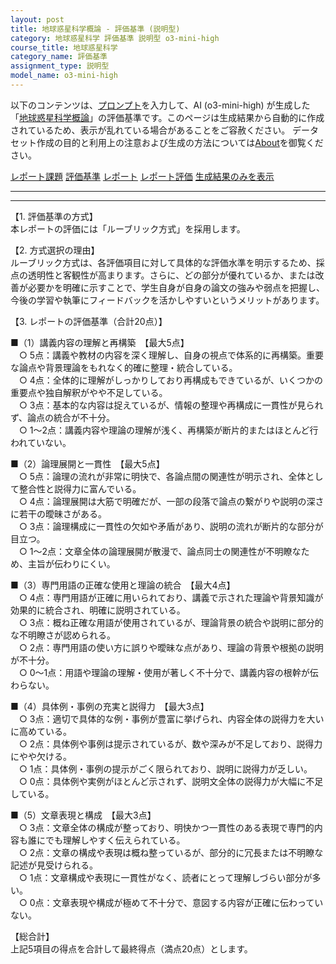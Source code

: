 ```yaml
---
layout: post
title: 地球惑星科学概論 - 評価基準 (説明型)
category: 地球惑星科学 評価基準 説明型 o3-mini-high
course_title: 地球惑星科学
category_name: 評価基準
assignment_type: 説明型
model_name: o3-mini-high
---
```


以下のコンテンツは、[プロンプト](https://github.com/takedatoshiyuki/synthetic_assignments/tree/main/generated/地球惑星科学/o3-mini-high/prompt_評価基準-説明型.md)を入力して、AI (o3-mini-high) が生成した「[地球惑星科学概論](/contents/地球惑星科学/)」の評価基準です。このページは生成結果から自動的に作成されているため、表示が乱れている場合があることをご容赦ください。
データセット作成の目的と利用上の注意および生成の方法については[About](/About)を御覧ください。

[レポート課題](../レポート課題-説明型)
[評価基準](../評価基準-説明型)
[レポート](../レポート-説明型)
[レポート評価](../レポート評価-説明型)
[生成結果のみを表示](https://github.com/takedatoshiyuki/synthetic_assignments/tree/main/generated/地球惑星科学/o3-mini-high/評価基準-説明型.md)
  

***
***
  
【1. 評価基準の方式】  
本レポートの評価には「ルーブリック方式」を採用します。

【2. 方式選択の理由】  
ルーブリック方式は、各評価項目に対して具体的な評価水準を明示するため、採点の透明性と客観性が高まります。さらに、どの部分が優れているか、または改善が必要かを明確に示すことで、学生自身が自身の論文の強みや弱点を把握し、今後の学習や執筆にフィードバックを活かしやすいというメリットがあります。

【3. レポートの評価基準（合計20点）】

■（1）講義内容の理解と再構築　【最大5点】  
 ○ 5点：講義や教材の内容を深く理解し、自身の視点で体系的に再構築。重要な論点や背景理論をもれなく的確に整理・統合している。  
 ○ 4点：全体的に理解がしっかりしており再構成もできているが、いくつかの重要点や独自解釈がやや不足している。  
 ○ 3点：基本的な内容は捉えているが、情報の整理や再構成に一貫性が見られず、論点の統合が不十分。  
 ○ 1～2点：講義内容や理論の理解が浅く、再構築が断片的またはほとんど行われていない。

■（2）論理展開と一貫性　【最大5点】  
 ○ 5点：論理の流れが非常に明快で、各論点間の関連性が明示され、全体として整合性と説得力に富んでいる。  
 ○ 4点：論理展開は大筋で明確だが、一部の段落で論点の繋がりや説明の深さに若干の曖昧さがある。  
 ○ 3点：論理構成に一貫性の欠如や矛盾があり、説明の流れが断片的な部分が目立つ。  
 ○ 1～2点：文章全体の論理展開が散漫で、論点同士の関連性が不明瞭なため、主旨が伝わりにくい。

■（3）専門用語の正確な使用と理論の統合　【最大4点】  
 ○ 4点：専門用語が正確に用いられており、講義で示された理論や背景知識が効果的に統合され、明確に説明されている。  
 ○ 3点：概ね正確な用語が使用されているが、理論背景の統合や説明に部分的な不明瞭さが認められる。  
 ○ 2点：専門用語の使い方に誤りや曖昧な点があり、理論の背景や根拠の説明が不十分。  
 ○ 0～1点：用語や理論の理解・使用が著しく不十分で、講義内容の根幹が伝わらない。

■（4）具体例・事例の充実と説得力　【最大3点】  
 ○ 3点：適切で具体的な例・事例が豊富に挙げられ、内容全体の説得力を大いに高めている。  
 ○ 2点：具体例や事例は提示されているが、数や深みが不足しており、説得力にやや欠ける。  
 ○ 1点：具体例・事例の提示がごく限られており、説明に説得力が乏しい。  
 ○ 0点：具体例や実例がほとんど示されず、説明文全体の説得力が大幅に不足している。

■（5）文章表現と構成　【最大3点】  
 ○ 3点：文章全体の構成が整っており、明快かつ一貫性のある表現で専門的内容も誰にでも理解しやすく伝えられている。  
 ○ 2点：文章の構成や表現は概ね整っているが、部分的に冗長または不明瞭な記述が見受けられる。  
 ○ 1点：文章構成や表現に一貫性がなく、読者にとって理解しづらい部分が多い。  
 ○ 0点：文章表現や構成が極めて不十分で、意図する内容が正確に伝わっていない。

【総合計】  
上記5項目の得点を合計して最終得点（満点20点）とします。
